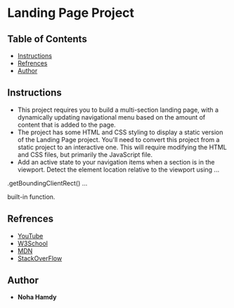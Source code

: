 # Landing Page Project

## Table of Contents

- [Instructions](#instructions)
- [Refrences](#Refrences)
- [Author](#Author)

## Instructions

- This project requires you to build a multi-section landing page, with a dynamically updating navigational menu based on the amount of content that is added to the page.
- The project has some HTML and CSS styling to display a static version of the Landing Page project. You'll need to convert this project from a static project to an interactive one. This will require modifying the HTML and CSS files, but primarily the JavaScript file.
- Add an active state to your navigation items when a section is in the viewport.
Detect the element location relative to the viewport using
...

.getBoundingClientRect()
...

built-in function.


## Refrences
- [YouTube](https://www.youtube.com/)
- [W3School](https://www.w3schools.com/)
- [MDN](https://developer.mozilla.org/en-US/)
- [StackOverFlow](https://stackoverflow.com/)

## Author
- **Noha Hamdy**
